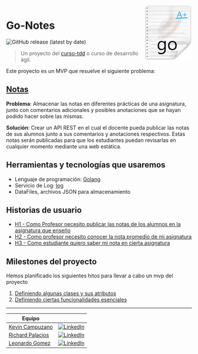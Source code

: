 <img src="/docs/resources/go-notes-images.png" align="right"/>

# Go-Notes

![GitHub release (latest by date)](https://img.shields.io/github/v/release/Golang-EC/go-notes?style=social)

> Un proyecto del [curso-tdd](https://jj.github.io/curso-tdd) o curso de desarrollo ágil.

Este proyecto es un MVP que resuelve el siguiente problema:

## [Notas](https://jj.github.io/curso-tdd/problemas/notas.html)

**Problema**: Almacenar las notas en diferentes prácticas de una asignatura, junto con comentarios adicionales y posibles anotaciones que se hayan podido hacer sobre las mismas.

**Solución**: Crear un API REST en el cual el docente pueda publicar las notas de sus alumnos junto a sus comentarios y anotaciones respectivos. Estas notas serán publicadas para que los estudiantes puedan revisarlas en cualquier momento mediante una web estática.

## Herramientas y tecnologías que usaremos

- Lenguaje de programación: [Golang](https://golang.org/)
- Servicio de Log: [log](https://golang.org/pkg/log/)
- DataFiles, archivos JSON para almacenamiento

## Historias de usuario

- [H1 - Como Profesor necesito publicar las notas de los alumnos en la asignatura que enseño](https://github.com/Golang-EC/go-notes/issues/6)
- [H2 - Como profesor necesito conocer la nota promedio de mi asignatura](https://github.com/Golang-EC/go-notes/issues/5)
- [H3 - Como estudiante quiero saber mi nota en cierta asignatura](https://github.com/Golang-EC/go-notes/issues/4)


## Milestones del proyecto

Hemos planificado los siguientes hitos para llevar a cabo un mvp del proyecto 
1. [Definiendo algunas clases y sus atributos](https://github.com/Golang-EC/go-notes/projects/1#column-13357999)
2. [Definiendo ciertas funcionalidades esenciales](https://github.com/Golang-EC/go-notes/projects/1#column-13358053)

---

| Equipo                                               |  |
| ---------------------------------------------------- |----------|
| [Kevin Campuzano](https://github.com/Kevincamp)      | [![LinkedIn](https://img.shields.io/badge/-LinkedIn-222222?style=flat-square&logo=linkedin&logoColor=white&link=https://www.linkedin.com/in/kevin-campuzano-castillo-42294966/)](https://www.linkedin.com/in/kevin-campuzano-castillo-42294966/)
| [Richard Palacios](https://github.com/rpalaciosg)    | [![LinkedIn](https://img.shields.io/badge/-LinkedIn-222222?style=flat-square&logo=linkedin&logoColor=white&link=https://www.linkedin.com/in/richardpalaciosgarcia/)](https://www.linkedin.com/in/richardpalaciosgarcia/)
| [Leonardo Gomez](https://github.com/gomezgleonardob) | [![LinkedIn](https://img.shields.io/badge/-LinkedIn-222222?style=flat-square&logo=linkedin&logoColor=white&link=https://www.linkedin.com/in/gomezgleonardob//)](https://www.linkedin.com/in/gomezgleonardob/)
